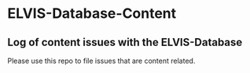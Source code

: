 # ELVIS-Database-Content
## Log of content issues with the ELVIS-Database ##
Please use this repo to file issues that are content related.
